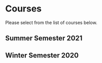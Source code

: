# Courses

Please select from the list of courses below.
<!-- <Courses /> -->

## Summer Semester 2021

<Courses summer/>

## Winter Semester 2020

<Courses sort="name" winter/>

<!-- ## Sort by Date

<Courses sort="date"/>

## Sort by Name

<Courses sort="name" summer/> -->
